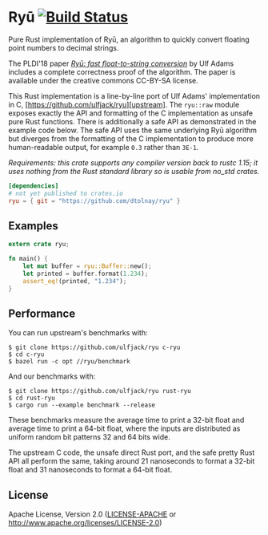 # Ryū [![Build Status](https://travis-ci.org/dtolnay/ryu.svg?branch=master)](https://travis-ci.org/dtolnay/ryu)

Pure Rust implementation of Ryū, an algorithm to quickly convert floating point
numbers to decimal strings.

The PLDI'18 paper [*Ryū: fast float-to-string conversion*][paper] by Ulf Adams
includes a complete correctness proof of the algorithm. The paper is available
under the creative commons CC-BY-SA license.

This Rust implementation is a line-by-line port of Ulf Adams' implementation in
C, [https://github.com/ulfjack/ryu][upstream]. The `ryu::raw` module exposes
exactly the API and formatting of the C implementation as unsafe pure Rust
functions. There is additionally a safe API as demonstrated in the example code
below. The safe API uses the same underlying Ryū algorithm but diverges from the
formatting of the C implementation to produce more human-readable output, for
example `0.3` rather than `3E-1`.

*Requirements: this crate supports any compiler version back to rustc 1.15; it
uses nothing from the Rust standard library so is usable from no_std crates.*

[paper]: https://dl.acm.org/citation.cfm?id=3192369
[upstream]: https://github.com/ulfjack/ryu/tree/2936e610f0909b036e857a43ded70e064f7cfc7f

```toml
[dependencies]
# not yet published to crates.io
ryu = { git = "https://github.com/dtolnay/ryu" }
```

## Examples

```rust
extern crate ryu;

fn main() {
    let mut buffer = ryu::Buffer::new();
    let printed = buffer.format(1.234);
    assert_eq!(printed, "1.234");
}
```

## Performance

You can run upstream's benchmarks with:

```console
$ git clone https://github.com/ulfjack/ryu c-ryu
$ cd c-ryu
$ bazel run -c opt //ryu/benchmark
```

And our benchmarks with:

```console
$ git clone https://github.com/ulfjack/ryu rust-ryu
$ cd rust-ryu
$ cargo run --example benchmark --release
```

These benchmarks measure the average time to print a 32-bit float and average
time to print a 64-bit float, where the inputs are distributed as uniform random
bit patterns 32 and 64 bits wide.

The upstream C code, the unsafe direct Rust port, and the safe pretty Rust API
all perform the same, taking around 21 nanoseconds to format a 32-bit float and
31 nanoseconds to format a 64-bit float.

## License

Apache License, Version 2.0 ([LICENSE-APACHE](LICENSE-APACHE) or http://www.apache.org/licenses/LICENSE-2.0)
